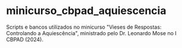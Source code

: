 # minicurso_cbpad_aquiescencia
Scripts e bancos utilizados no minicurso "Vieses de Respostas: Controlando a Aquiescência", ministrado pelo Dr. Leonardo Mose no I CBPAD (2024).
